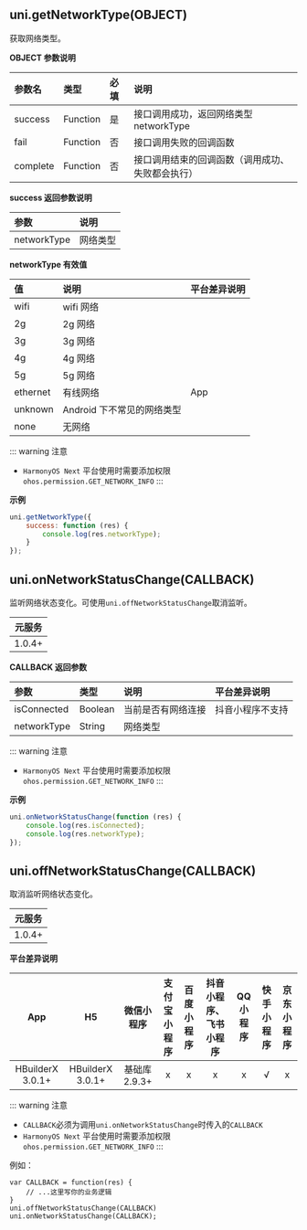 ## uni.getNetworkType(OBJECT)
获取网络类型。

<!-- UNIAPPAPIJSON.getNetworkType.compatibility -->

**OBJECT 参数说明**

|参数名|类型|必填|说明|
|:-|:-|:-|:-|
|success|Function|是|接口调用成功，返回网络类型 networkType|
|fail|Function|否|接口调用失败的回调函数|
|complete|Function|否|接口调用结束的回调函数（调用成功、失败都会执行）|

**success 返回参数说明**

|参数|说明|
|:-|:-|
|networkType|网络类型|

**networkType 有效值**

|值|说明|平台差异说明|
|:-|:-|:-|
|wifi|wifi 网络||
|2g|2g 网络||
|3g|3g 网络||
|4g|4g 网络||
|5g|5g 网络||
|ethernet|有线网络|App|
|unknown|Android 下不常见的网络类型||
|none|无网络|&nbsp;|

::: warning 注意
- `HarmonyOS Next` 平台使用时需要添加权限 `ohos.permission.GET_NETWORK_INFO`
:::

**示例**

```javascript
uni.getNetworkType({
	success: function (res) {
		console.log(res.networkType);
	}
});
```

<!-- UNIAPPAPIJSON.getNetworkType.tutorial -->

## uni.onNetworkStatusChange(CALLBACK)
监听网络状态变化。可使用`uni.offNetworkStatusChange`取消监听。

|元服务|
|:-:|
|1.0.4+|

<!-- UNIAPPAPIJSON.onNetworkStatusChange.compatibility -->

**CALLBACK 返回参数**

|参数|类型|说明|平台差异说明|
|:-|:-|:-|:-|
|isConnected|Boolean|当前是否有网络连接|抖音小程序不支持|
|networkType|String|网络类型|&nbsp;|

::: warning 注意
- `HarmonyOS Next` 平台使用时需要添加权限 `ohos.permission.GET_NETWORK_INFO`
:::

**示例**

```javascript
uni.onNetworkStatusChange(function (res) {
	console.log(res.isConnected);
	console.log(res.networkType);
});
```

## uni.offNetworkStatusChange(CALLBACK)
取消监听网络状态变化。

|元服务|
|:-:|
|1.0.4+|

<!-- UNIAPPAPIJSON.offNetworkStatusChange.compatibility -->

**平台差异说明**

|App|H5|微信小程序|支付宝小程序|百度小程序|抖音小程序、飞书小程序|QQ小程序|快手小程序|京东小程序|
|:-:|:-:|:-:|:-:|:-:|:-:|:-:|:-:|:-:|
|HBuilderX 3.0.1+|HBuilderX 3.0.1+|基础库 2.9.3+|x|x|x|x|√|x|


::: warning 注意
- `CALLBACK`必须为调用`uni.onNetworkStatusChange`时传入的`CALLBACK`
- `HarmonyOS Next` 平台使用时需要添加权限 `ohos.permission.GET_NETWORK_INFO`
:::

例如：
```
var CALLBACK = function(res) {
    // ...这里写你的业务逻辑
}
uni.offNetworkStatusChange(CALLBACK)
uni.onNetworkStatusChange(CALLBACK);
```
